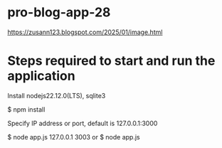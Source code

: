 # pro-blog-app-28

https://zusann123.blogspot.com/2025/01/image.html

# Steps required to start and run the application

Install nodejs22.12.0(LTS), sqlite3

$ npm install

Specify IP address or port, default is 127.0.0.1:3000

$ node app.js 127.0.0.1 3003 or $ node app.js
